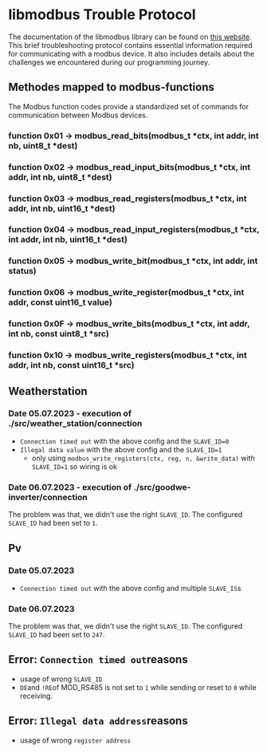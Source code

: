 # libmodbus Trouble Protocol
The documentation of the libmodbus library can be found on [this website](https://libmodbus.org/reference/).
This brief troubleshooting protocol contains essential information required for communicating with a modbus device. It also includes details about the challenges we encountered during our programming journey.

## Methodes mapped to modbus-functions
The Modbus function codes provide a standardized set of commands for communication between Modbus devices.
### function 0x01 -> modbus_read_bits(modbus_t *ctx, int addr, int nb, uint8_t *dest)
### function 0x02 -> modbus_read_input_bits(modbus_t *ctx, int addr, int nb, uint8_t *dest) 
### function 0x03 -> modbus_read_registers(modbus_t *ctx, int addr, int nb, uint16_t *dest)
### function 0x04 -> modbus_read_input_registers(modbus_t *ctx, int addr, int nb, uint16_t *dest)
### function 0x05 -> modbus_write_bit(modbus_t *ctx, int addr, int status)
### function 0x06 -> modbus_write_register(modbus_t *ctx, int addr, const uint16_t value)
### function 0x0F -> modbus_write_bits(modbus_t *ctx, int addr, int nb, const uint8_t *src)
### function 0x10 -> modbus_write_registers(modbus_t *ctx, int addr, int nb, const uint16_t *src)

## Weatherstation
### Date 05.07.2023 - execution of ./src/weather_station/connection
- `Connection timed out` with the above config and the `SLAVE_ID=0`
- `Illegal data value` with the above config and the `SLAVE_ID=1`
    - only using `modbus_write_registers(ctx, reg, n, &write_data)` with `SLAVE_ID=1` so wiring is ok
    
### Date 06.07.2023 - execution of ./src/goodwe-inverter/connection
The problem was that, we didn't use the right `SLAVE_ID`. The configured `SLAVE_ID` had been set to `1`.

## Pv
### Date 05.07.2023
- `Connection timed out` with the above config and multiple `SLAVE_IS`s
### Date 06.07.2023
The problem was that, we didn't use the right `SLAVE_ID`. The configured `SLAVE_ID` had been set to `247`.

## Error: `Connection timed out`reasons
- usage of wrong `SLAVE_ID`
- `DE`and `!RE`of MOD_RS485 is not set to `1` while sending or reset to `0` while receiving.  

## Error: `Illegal data address`reasons
- usage of wrong `register address`